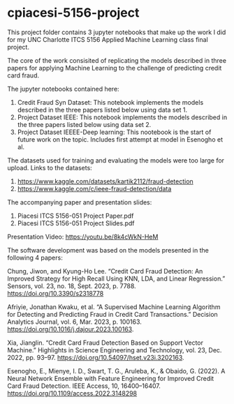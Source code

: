 # cpiacesi-5156-project
This project folder contains 3 jupyter notebooks that make up the work I did for my UNC Charlotte ITCS 5156 Applied Machine Learning class final project.

The core of the work consisited of replicating the models described in three papers for applying Machine Learning to the challenge of 
predicting credit card fraud.

The jupyter notebooks contained here:
1. Credit Fraud Syn Dataset:  This notebook implements the models described in the three papers listed below using data set 1.
2. Project Dataset IEEE:  This notebook implements the models described in the three papers listed below using data set 2.
3. Project Dataset IEEEE-Deep learning:  This nootebook is the start of future work on the topic.  Includes first attempt at model in Esenogho et al.


The datasets used for training and evaluating the models were too large for upload.  Links to the datasets:
1. https://www.kaggle.com/datasets/kartik2112/fraud-detection
2. https://www.kaggle.com/c/ieee-fraud-detection/data

The accompanying paper and presentation slides:
1. Piacesi ITCS 5156-051 Project Paper.pdf
2. Piacesi ITCS 5156-051 Project Slides.pdf

Presentation Video:  https://youtu.be/8k4cWkN-HeM

The software development was based on the models presented in the following 4 papers:

Chung, Jiwon, and Kyung-Ho Lee. “Credit Card Fraud Detection: An Improved 
Strategy for High Recall Using KNN, LDA, and Linear Regression.” Sensors, 
vol. 23, no. 18, Sept. 2023, p. 7788. https://doi.org/10.3390/s2318778

Afriyie, Jonathan Kwaku, et al. “A Supervised 
Machine Learning Algorithm for Detecting and 
Predicting Fraud in Credit Card Transactions.” 
Decision Analytics Journal, vol. 6, Mar. 2023, p. 
100163. https://doi.org/10.1016/j.dajour.2023.100163.

Xia, Jianglin. “Credit Card Fraud Detection Based on 
Support Vector Machine.” Highlights in Science 
Engineering and Technology, vol. 23, Dec. 2022, pp. 
93–97. https://doi.org/10.54097/hset.v23i.3202163.

Esenogho, E., Mienye, I. D., Swart, T. G., Aruleba, K., & Obaido, G. (2022).
A Neural Network Ensemble with Feature Engineering for Improved Credit Card Fraud Detection.
IEEE Access, 10, 16400–16407. https://doi.org/10.1109/access.2022.3148298
